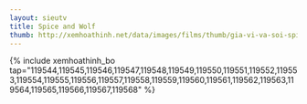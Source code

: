 ```yaml
---
layout: sieutv
title: Spice and Wolf
thumb: http://xemhoathinh.net/data/images/films/thumb/gia-vi-va-soi-spice-and-wolf-2008.jpg
---
```

{% include xemhoathinh_bo tap="119544,119545,119546,119547,119548,119549,119550,119551,119552,119553,119554,119555,119556,119557,119558,119559,119560,119561,119562,119563,119564,119565,119566,119567,119568" %} 
